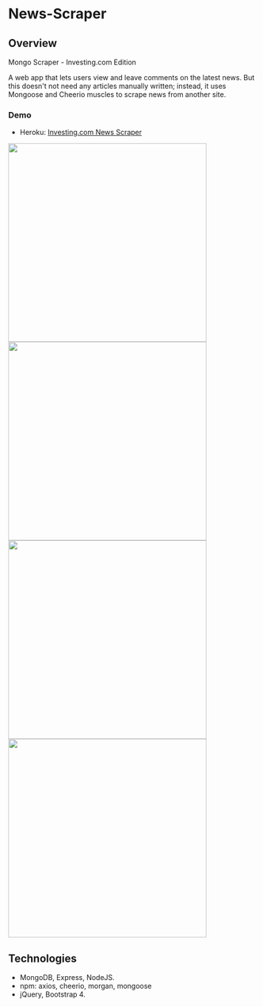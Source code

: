 # News-Scraper

## Overview
Mongo Scraper - Investing.com Edition

A web app that lets users view and leave comments on the latest news. But this doesn't not need any articles manually written; instead, it uses Mongoose and Cheerio muscles to scrape news from another site. 

### Demo
* Heroku: [Investing.com News Scraper](https://newsforever.herokuapp.com)

<img src="https://i.ibb.co/rFHzPr2/home.png" width="400"/><img src="https://i.ibb.co/88k5M5X/home-Articles.png" width="400"/>
<img src="https://i.ibb.co/NKp244R/savedpage.png" width="400"/><img src="https://i.ibb.co/Jy4LFbg/saved-Articles.png" width="400"/>





## Technologies
* MongoDB, Express, NodeJS.
* npm: axios, cheerio, morgan, mongoose
* jQuery, Bootstrap 4.